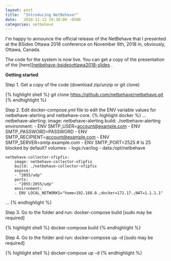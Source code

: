 ```yaml
---
layout: post
title:  "Introducing NetBehave!"
date:   2018-11-12 19:30:00 -0500
categories: netbehave
---
```

I'm happy to announce the official release of the NetBehave that I presented at the BSides Ottawa 2018 conference on November 8th, 2018 in, obviously, Ottawa, Canada.

The code for the system is now live. You can get a copy of the presentation of the [here][[netbehave-bsidesottawa2018-slides] .


**Getting started**

Step 1. Get a copy of the code (download zip/unzip or git clone)

{% highlight shell %}
git clone https://github.com/netbehave/netbehave.git
{% endhighlight %}

Step 2. Edit docker-compose.yml file to edit the ENV variable values for netbehave-alerting and 	netbehave-core.
{% highlight docker %}
...
    netbehave-alerting:
        image: netbehave-alerting
        build: ./netbehave-alerting
        environment:
        - ENV SMTP_USER=account@example.com
        - ENV SMTP_PASSWORD=PASSWORD 
        - ENV SMTP_RECIPIENT=account@example.com
        - ENV SMTP_SERVER=smtp.example.com
        - ENV SMTP_PORT=2525 # Is 25 blocked by default?
        volumes:
        - logs:/var/log
        - data:/opt/netbehave

        
    netbehave-collector-nfipfix:
        image: netbehave-collector-nfipfix
        build: ./netbehave-collector-nfipfix
        expose:
        - "2055/udp"
        ports:
        - "2055:2055/udp"
        environment:
        - ENV LOCAL_NETWORKS="home=192.168.0.;docker=172.17.;NAT=1.1.1.1"
...
{% endhighlight %}

Step 3. Go to the folder and run: docker-compose build [sudo may be required]

{% highlight shell %}
docker-compose build
{% endhighlight %}

Step 4. Go to the folder and run: docker-compose up -d [sudo may be required]

{% highlight shell %}
docker-compose up -d
{% endhighlight %}



[netbehave-bsidesottawa2018-slides]: /files/netbehave-bsidesottawa2018-slides.pdf